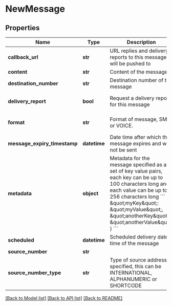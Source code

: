 # NewMessage

## Properties
Name | Type | Description | Notes
------------ | ------------- | ------------- | -------------
**callback_url** | **str** | URL replies and delivery reports to this message will be pushed to | [optional] 
**content** | **str** | Content of the message | [optional] 
**destination_number** | **str** | Destination number of the message | [optional] 
**delivery_report** | **bool** | Request a delivery report for this message | [optional] [default to False]
**format** | **str** | Format of message, SMS or VOICE. | [optional] [default to 'SMS']
**message_expiry_timestamp** | **datetime** | Date time after which the message expires and will not be sent | [optional] 
**metadata** | **object** | Metadata for the message specified as a set of key value pairs, each key can be up to 100 characters long and each value can be up to 256 characters long &#x60;&#x60;&#x60; {    \&quot;myKey\&quot;: \&quot;myValue\&quot;,    \&quot;anotherKey\&quot;: \&quot;anotherValue\&quot; } &#x60;&#x60;&#x60;  | [optional] 
**scheduled** | **datetime** | Scheduled delivery date time of the message | [optional] 
**source_number** | **str** |  | [optional] 
**source_number_type** | **str** | Type of source address specified, this can be INTERNATIONAL, ALPHANUMERIC or SHORTCODE | [optional] 

[[Back to Model list]](../README.md#documentation-for-models) [[Back to API list]](../README.md#documentation-for-api-endpoints) [[Back to README]](../README.md)



